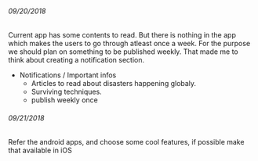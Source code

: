 ###### 09/20/2018
Current app has some contents to read. But there is nothing in the app which makes the users to go through atleast once a week. For the purpose we should plan on something to be published weekly. That made me to think about creating a notification section.
- Notifications / Important infos
     - Articles to read about disasters happening globaly. 
     - Surviving techniques.
     - publish weekly once

###### 09/21/2018
Refer the android apps, and choose some cool features, if possible make that available in iOS
